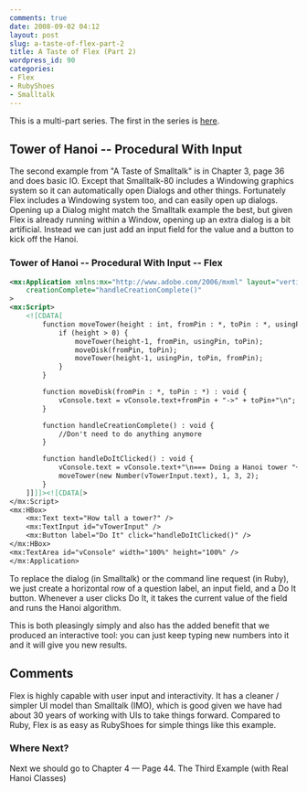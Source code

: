 ```yaml
---
comments: true
date: 2008-09-02 04:12
layout: post
slug: a-taste-of-flex-part-2
title: A Taste of Flex (Part 2)
wordpress_id: 90
categories:
- Flex
- RubyShoes
- Smalltalk
---
```


This is a multi-part series.  The first in the series is [here](../a-taste-of-flex).



## Tower of Hanoi -- Procedural With Input


The second example from "A Taste of Smalltalk" is in Chapter 3, page 36 and does basic IO.  Except that Smalltalk-80 includes a Windowing graphics system so it can automatically open Dialogs and other things.    Fortunately Flex includes a Windowing system too, and can easily open up dialogs.  Opening up a Dialog might match the Smalltalk example the best, but given Flex is already running within a Window, opening up an extra dialog is a bit artificial.  Instead we can just add an input field for the value and a button to kick off the Hanoi.

<!-- more -->



### Tower of Hanoi -- Procedural With Input -- Flex


```xml
<mx:Application xmlns:mx="http://www.adobe.com/2006/mxml" layout="vertical"
	creationComplete="handleCreationComplete()"
>
<mx:Script>
    <![CDATA[
        function moveTower(height : int, fromPin : *, toPin : *, usingPin : *) : void {
            if (height > 0) {
                moveTower(height-1, fromPin, usingPin, toPin);
                moveDisk(fromPin, toPin);
                moveTower(height-1, usingPin, toPin, fromPin);
            }
        }

        function moveDisk(fromPin : *, toPin : *) : void {
            vConsole.text = vConsole.text+fromPin + "->" + toPin+"\n";
        }

        function handleCreationComplete() : void {
            //Don't need to do anything anymore
        }

        function handleDoItClicked() : void {
            vConsole.text = vConsole.text+"\n=== Doing a Hanoi tower "+vTowerInput.text+" tall\n";
            moveTower(new Number(vTowerInput.text), 1, 3, 2);
        }
    ]]]]><![CDATA[>
</mx:Script>
<mx:HBox>
    <mx:Text text="How tall a tower?" />
    <mx:TextInput id="vTowerInput" />
    <mx:Button label="Do It" click="handleDoItClicked()" />
</mx:HBox>
<mx:TextArea id="vConsole" width="100%" height="100%" />
</mx:Application>
```


To replace the dialog (in Smalltalk) or the command line request (in Ruby), we just create a horizontal row of a question label, an input field, and a Do It button.  Whenever a user clicks Do It, it takes the current value of the field and runs the Hanoi algorithm.

This is both pleasingly simply and also has the added benefit that we produced an interactive tool: you can just keep typing new numbers into it and it will give you new results.



## Comments


Flex is highly capable with user input and interactivity.  It has a cleaner / simpler UI model than Smalltalk (IMO), which is good given we have had about 30 years of working with UIs to take things forward.  Compared to Ruby, Flex is as easy as RubyShoes for simple things like this example.  



### Where Next?


Next we should go to Chapter 4 — Page 44. The Third Example (with Real Hanoi Classes)


